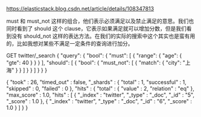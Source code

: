 https://elasticstack.blog.csdn.net/article/details/108347813

must 和 must_not 这样的组合，他们表示必须满足以及禁止满足的意思。我们也同时看到了 should 这个 clause，它表示如果满足就可以增加分数，但是我们看到没有 should_not 这样的表达方法。在我们的实际的搜索中这个其实也是蛮有用的，比如我想对某些不满足一定条件的查询进行加分。


GET twitter/_search
{
  "query": {
    "bool": {
      "must": [
        {
          "range": {
            "age": {
              "gte": 40
            }
          }
        }
      ],
      "should": [
        {
          "bool": {
            "must_not": [
              {
                "match": {
                  "city": "上海"
                }
              }
            ]
          }
        }
      ]
    }
  }
}


{
  "took" : 26,
  "timed_out" : false,
  "_shards" : {
    "total" : 1,
    "successful" : 1,
    "skipped" : 0,
    "failed" : 0
  },
  "hits" : {
    "total" : {
      "value" : 2,
      "relation" : "eq"
    },
    "max_score" : 1.0,
    "hits" : [
      {
        "_index" : "twitter",
        "_type" : "_doc",
        "_id" : "5",
        "_score" : 1.0
      },
      {
        "_index" : "twitter",
        "_type" : "_doc",
        "_id" : "6",
        "_score" : 1.0
      }
    ]
  }
}

